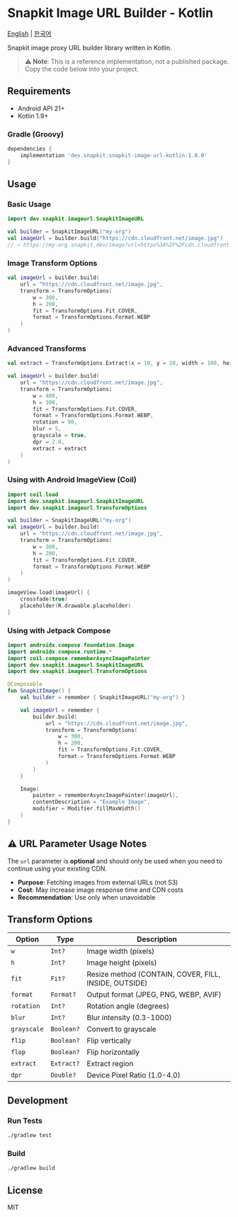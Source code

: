 # Snapkit Image URL Builder - Kotlin

[English](README.md) | [한국어](README.ko.md)

Snapkit image proxy URL builder library written in Kotlin.

> **⚠️ Note**: This is a reference implementation, not a published package. Copy the code below into your project.

## Requirements

- Android API 21+
- Kotlin 1.9+

### Gradle (Groovy)

```groovy
dependencies {
    implementation 'dev.snapkit:snapkit-image-url-kotlin:1.0.0'
}
```

## Usage

### Basic Usage

```kotlin
import dev.snapkit.imageurl.SnapkitImageURL

val builder = SnapkitImageURL("my-org")
val imageUrl = builder.build("https://cdn.cloudfront.net/image.jpg")
// → https://my-org.snapkit.dev/image?url=https%3A%2F%2Fcdn.cloudfront.net%2Fimage.jpg
```

### Image Transform Options

```kotlin
val imageUrl = builder.build(
    url = "https://cdn.cloudfront.net/image.jpg",
    transform = TransformOptions(
        w = 300,
        h = 200,
        fit = TransformOptions.Fit.COVER,
        format = TransformOptions.Format.WEBP
    )
)
```

### Advanced Transforms

```kotlin
val extract = TransformOptions.Extract(x = 10, y = 20, width = 100, height = 150)

val imageUrl = builder.build(
    url = "https://cdn.cloudfront.net/image.jpg",
    transform = TransformOptions(
        w = 400,
        h = 300,
        fit = TransformOptions.Fit.COVER,
        format = TransformOptions.Format.WEBP,
        rotation = 90,
        blur = 5,
        grayscale = true,
        dpr = 2.0,
        extract = extract
    )
)
```

### Using with Android ImageView (Coil)

```kotlin
import coil.load
import dev.snapkit.imageurl.SnapkitImageURL
import dev.snapkit.imageurl.TransformOptions

val builder = SnapkitImageURL("my-org")
val imageUrl = builder.build(
    url = "https://cdn.cloudfront.net/image.jpg",
    transform = TransformOptions(
        w = 300,
        h = 200,
        fit = TransformOptions.Fit.COVER,
        format = TransformOptions.Format.WEBP
    )
)

imageView.load(imageUrl) {
    crossfade(true)
    placeholder(R.drawable.placeholder)
}
```

### Using with Jetpack Compose

```kotlin
import androidx.compose.foundation.Image
import androidx.compose.runtime.*
import coil.compose.rememberAsyncImagePainter
import dev.snapkit.imageurl.SnapkitImageURL
import dev.snapkit.imageurl.TransformOptions

@Composable
fun SnapkitImage() {
    val builder = remember { SnapkitImageURL("my-org") }

    val imageUrl = remember {
        builder.build(
            url = "https://cdn.cloudfront.net/image.jpg",
            transform = TransformOptions(
                w = 300,
                h = 200,
                fit = TransformOptions.Fit.COVER,
                format = TransformOptions.Format.WEBP
            )
        )
    }

    Image(
        painter = rememberAsyncImagePainter(imageUrl),
        contentDescription = "Example Image",
        modifier = Modifier.fillMaxWidth()
    )
}
```

## ⚠️ URL Parameter Usage Notes

The `url` parameter is **optional** and should only be used when you need to continue using your existing CDN.

- **Purpose**: Fetching images from external URLs (not S3)
- **Cost**: May increase image response time and CDN costs
- **Recommendation**: Use only when unavoidable

## Transform Options

| Option      | Type       | Description                                     |
| ----------- | ---------- | ----------------------------------------------- |
| `w`         | `Int?`     | Image width (pixels)                            |
| `h`         | `Int?`     | Image height (pixels)                           |
| `fit`       | `Fit?`     | Resize method (CONTAIN, COVER, FILL, INSIDE, OUTSIDE) |
| `format`    | `Format?`  | Output format (JPEG, PNG, WEBP, AVIF)           |
| `rotation`  | `Int?`     | Rotation angle (degrees)                        |
| `blur`      | `Int?`     | Blur intensity (0.3-1000)                       |
| `grayscale` | `Boolean?` | Convert to grayscale                            |
| `flip`      | `Boolean?` | Flip vertically                                 |
| `flop`      | `Boolean?` | Flip horizontally                               |
| `extract`   | `Extract?` | Extract region                                  |
| `dpr`       | `Double?`  | Device Pixel Ratio (1.0-4.0)                    |

## Development

### Run Tests

```bash
./gradlew test
```

### Build

```bash
./gradlew build
```

## License

MIT
